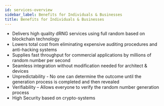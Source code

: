 ```yaml
---
id: services-overview
sidebar_label: Benefits for Individuals & Businesses
title: Benefits for Individuals & Businesses
---
```


-	Delivers high quality dRNG services using full random based on blockchain technology
-	Lowers total cost from eliminating expensive auditing procedures and anti-hacking systems
-	Supplies fast throughput for commercial applications by millions of random number per second
-	Seamless integration without modification needed for architect & devices
-	Unpredictability - No one can determine the outcome until the generation process is completed and then revealed
-	Verifiability – Allows everyone to verify the random number generation process
-	High Security based on crypto-systems
